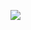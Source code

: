 [![](https://www.herokucdn.com/deploy/button.png)](https://heroku.com/deploy?template=https://github.com/hyfhtu68/cbvn.git)
